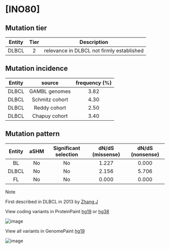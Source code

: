 # [INO80]

## Mutation tier

|Entity|Tier|Description                              |
|:------:|:----:|-----------------------------------------|
|DLBCL |2   |relevance in DLBCL not firmly established|
## Mutation incidence

|Entity|source        |frequency (%)|
|:------:|:--------------:|:-------------:|
|DLBCL |GAMBL genomes |3.82         |
|DLBCL |Schmitz cohort|4.30         |
|DLBCL |Reddy cohort  |2.50         |
|DLBCL |Chapuy cohort |3.40         |

## Mutation pattern

|Entity|aSHM|Significant selection|dN/dS (missense)|dN/dS (nonsense)|
|:------:|:----:|:---------------------:|:----------------:|:----------------:|
|BL    |No  |No                   |1.227           |0.000           |
|DLBCL |No  |No                   |2.156           |5.706           |
|FL    |No  |No                   |0.000           |0.000           |


> [!NOTE]
> First described in DLBCL in 2013 by [Zhang J](https://pubmed.ncbi.nlm.nih.gov/23292937)

View coding variants in ProteinPaint [hg19](https://www.bcgsc.ca/downloads/morinlab/GAMBL/test/genes/INO80_protein.html)  or [hg38](https://www.bcgsc.ca/downloads/morinlab/GAMBL/test/genes/INO80_protein_hg38.html)

![image](../../images/proteinpaint/INO80_NM_017553.svg)

View all variants in GenomePaint [hg19](https://www.bcgsc.ca/downloads/morinlab/GAMBL/test/genes/INO80.html)

![image](../../images/proteinpaint/INO80.svg)
